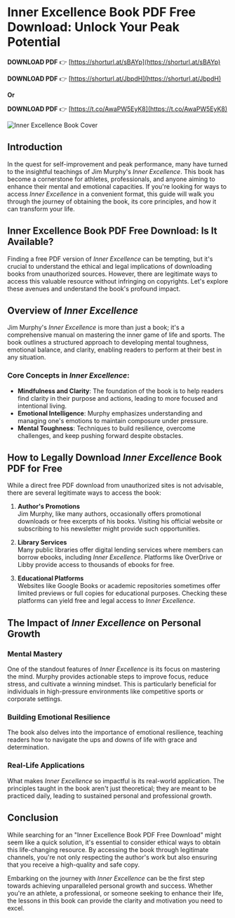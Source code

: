 # Inner Excellence Book PDF Free Download: Unlock Your Peak Potential

**DOWNLOAD PDF** 👉 [https://shorturl.at/sBAYp](https://shorturl.at/sBAYp)

**DOWNLOAD PDF** 👉 [https://shorturl.at/JbpdH](https://shorturl.at/JbpdH)

**Or**

**DOWNLOAD PDF** 👉 [https://t.co/AwaPW5EyK8](https://t.co/AwaPW5EyK8)

![Inner Excellence Book Cover](https://blogger.googleusercontent.com/img/a/AVvXsEi5cPZiADxRNNPVyGYfkAgOHPmAE17t4gGLEszgDYEhiOOc3teUerffNv6uAYwhmdprqUOdtjrA-_RKuL25Uuwpk6YizvW5iuzLX_IKw6v7maiEseK8B5TUGKfibY38nYw1jasnQxf4vlI1KtcNmrLuLgYWFT_wYVTiJkcNxDkl9Orjbnqgu9tq37pm-MBu=w248-h320)

## Introduction

In the quest for self-improvement and peak performance, many have turned to the insightful teachings of Jim Murphy's *Inner Excellence*. This book has become a cornerstone for athletes, professionals, and anyone aiming to enhance their mental and emotional capacities. If you're looking for ways to access *Inner Excellence* in a convenient format, this guide will walk you through the journey of obtaining the book, its core principles, and how it can transform your life.

## Inner Excellence Book PDF Free Download: Is It Available?

Finding a free PDF version of *Inner Excellence* can be tempting, but it's crucial to understand the ethical and legal implications of downloading books from unauthorized sources. However, there are legitimate ways to access this valuable resource without infringing on copyrights. Let's explore these avenues and understand the book's profound impact.

## Overview of *Inner Excellence*

Jim Murphy's *Inner Excellence* is more than just a book; it's a comprehensive manual on mastering the inner game of life and sports. The book outlines a structured approach to developing mental toughness, emotional balance, and clarity, enabling readers to perform at their best in any situation.

### Core Concepts in *Inner Excellence*:

- **Mindfulness and Clarity**: The foundation of the book is to help readers find clarity in their purpose and actions, leading to more focused and intentional living.
- **Emotional Intelligence**: Murphy emphasizes understanding and managing one's emotions to maintain composure under pressure.
- **Mental Toughness**: Techniques to build resilience, overcome challenges, and keep pushing forward despite obstacles.

## How to Legally Download *Inner Excellence* Book PDF for Free

While a direct free PDF download from unauthorized sites is not advisable, there are several legitimate ways to access the book:

1. **Author's Promotions**  
   Jim Murphy, like many authors, occasionally offers promotional downloads or free excerpts of his books. Visiting his official website or subscribing to his newsletter might provide such opportunities.

2. **Library Services**  
   Many public libraries offer digital lending services where members can borrow ebooks, including *Inner Excellence*. Platforms like OverDrive or Libby provide access to thousands of ebooks for free.

3. **Educational Platforms**  
   Websites like Google Books or academic repositories sometimes offer limited previews or full copies for educational purposes. Checking these platforms can yield free and legal access to *Inner Excellence*.

## The Impact of *Inner Excellence* on Personal Growth

### Mental Mastery

One of the standout features of *Inner Excellence* is its focus on mastering the mind. Murphy provides actionable steps to improve focus, reduce stress, and cultivate a winning mindset. This is particularly beneficial for individuals in high-pressure environments like competitive sports or corporate settings.

### Building Emotional Resilience

The book also delves into the importance of emotional resilience, teaching readers how to navigate the ups and downs of life with grace and determination.

### Real-Life Applications

What makes *Inner Excellence* so impactful is its real-world application. The principles taught in the book aren't just theoretical; they are meant to be practiced daily, leading to sustained personal and professional growth.

## Conclusion

While searching for an "Inner Excellence Book PDF Free Download" might seem like a quick solution, it's essential to consider ethical ways to obtain this life-changing resource. By accessing the book through legitimate channels, you're not only respecting the author's work but also ensuring that you receive a high-quality and safe copy.

Embarking on the journey with *Inner Excellence* can be the first step towards achieving unparalleled personal growth and success. Whether you're an athlete, a professional, or someone seeking to enhance their life, the lessons in this book can provide the clarity and motivation you need to excel.
